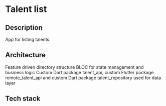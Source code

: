 # Talent list

## Description
App for listing talents.

## Architecture
Feature driven directory structure
BLOC for state management and business logic
Custom Dart package talent_api, custom Flutter package remote_talent_api  and custom Dart package talent_repository used for data layer

## Tech stack